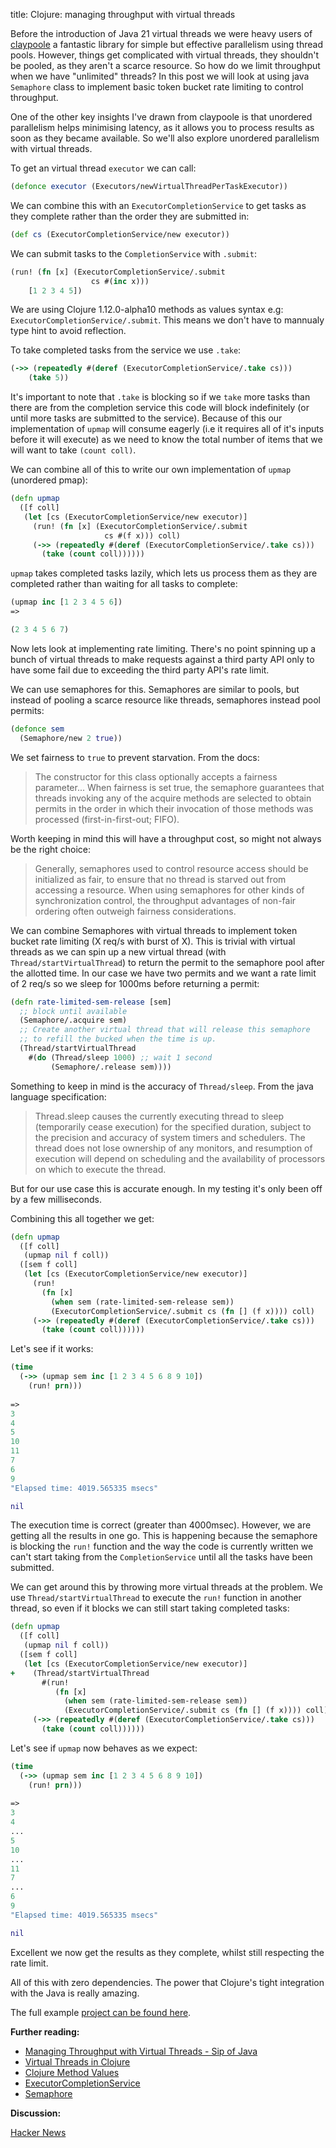 title: Clojure: managing throughput with virtual threads

Before the introduction of Java 21 virtual threads we were heavy users of [claypoole](https://github.com/clj-commons/claypoole) a fantastic library for simple but effective parallelism using thread pools. However, things get complicated with virtual threads, they shouldn't be pooled, as they aren't a scarce resource. So how do we limit throughput when we have "unlimited" threads? In this post we will look at using java `Semaphore` class to implement basic token bucket rate limiting to control throughput.

One of the other key insights I've drawn from claypoole is that unordered parallelism helps minimising latency, as it allows you to process results as soon as they became available. So we'll also explore unordered parallelism with virtual threads.

To get an virtual thread `executor` we can call:

```clojure
(defonce executor (Executors/newVirtualThreadPerTaskExecutor))
```

We can combine this with an `ExecutorCompletionService` to get tasks as they complete rather than the order they are submitted in:

```clojure
(def cs (ExecutorCompletionService/new executor))
```

We can submit tasks to the `CompletionService` with `.submit`:

```clojure
(run! (fn [x] (ExecutorCompletionService/.submit
                  cs #(inc x)))
    [1 2 3 4 5])
```

We are using Clojure 1.12.0-alpha10 methods as values syntax e.g: `ExecutorCompletionService/.submit`. This means we don't have to mannualy type hint to avoid reflection.

To take completed tasks from the service we use `.take`:

```clojure
(->> (repeatedly #(deref (ExecutorCompletionService/.take cs)))
    (take 5))
```

It's important to note that `.take` is blocking so if we `take` more tasks than there are from the completion service this code will block indefinitely (or until more tasks are submitted to the service). Because of this our implementation of `upmap` will consume eagerly (i.e it requires all of it's inputs before it will execute) as we need to know the total number of items that we will want to take `(count coll)`.

We can combine all of this to write our own implementation of `upmap` (unordered pmap):

```clojure
(defn upmap
  ([f coll]
   (let [cs (ExecutorCompletionService/new executor)]
     (run! (fn [x] (ExecutorCompletionService/.submit
                     cs #(f x))) coll)
     (->> (repeatedly #(deref (ExecutorCompletionService/.take cs)))
       (take (count coll))))))
```

`upmap` takes completed tasks lazily, which lets us process them as they are completed rather than waiting for all tasks to complete:

```clojure
(upmap inc [1 2 3 4 5 6])
=>

(2 3 4 5 6 7)
```

Now lets look at implementing rate limiting. There's no point spinning up a bunch of virtual threads to make requests against a third party API only to have some fail due to exceeding the third party API's rate limit.

We can use semaphores for this. Semaphores are similar to pools, but instead of pooling a scarce resource like threads, semaphores instead pool permits:

```clojure
(defonce sem
  (Semaphore/new 2 true))
```

We set fairness to `true` to prevent starvation. From the docs:

> The constructor for this class optionally accepts a fairness parameter... When fairness is set true, the semaphore guarantees that threads invoking any of the acquire methods are selected to obtain permits in the order in which their invocation of those methods was processed (first-in-first-out; FIFO).

Worth keeping in mind this will have a throughput cost, so might not always be the right choice:

> Generally, semaphores used to control resource access should be initialized as fair, to ensure that no thread is starved out from accessing a resource. When using semaphores for other kinds of synchronization control, the throughput advantages of non-fair ordering often outweigh fairness considerations.

We can combine Semaphores with virtual threads to implement token bucket rate limiting (X req/s with burst of X). This is trivial with virtual threads as we can spin up a new virtual thread (with `Thread/startVirtualThread`) to return the permit to the semaphore pool after the allotted time. In our case we have two permits and we want a rate limit of 2 req/s so we sleep for 1000ms before returning a permit:

```clojure
(defn rate-limited-sem-release [sem]
  ;; block until available
  (Semaphore/.acquire sem)
  ;; Create another virtual thread that will release this semaphore
  ;; to refill the bucked when the time is up.
  (Thread/startVirtualThread
    #(do (Thread/sleep 1000) ;; wait 1 second
         (Semaphore/.release sem))))
```

Something to keep in mind is the accuracy of `Thread/sleep`. From the java language specification:

> Thread.sleep causes the currently executing thread to sleep (temporarily cease execution) for the specified duration, subject to the precision and accuracy of system timers and schedulers. The thread does not lose ownership of any monitors, and resumption of execution will depend on scheduling and the availability of processors on which to execute the thread.

But for our use case this is accurate enough. In my testing it's only been off by a few milliseconds.

Combining this all together we get:

```clojure
(defn upmap
  ([f coll]
   (upmap nil f coll))
  ([sem f coll]
   (let [cs (ExecutorCompletionService/new executor)]
     (run!
       (fn [x]
         (when sem (rate-limited-sem-release sem))
         (ExecutorCompletionService/.submit cs (fn [] (f x)))) coll)
     (->> (repeatedly #(deref (ExecutorCompletionService/.take cs)))
       (take (count coll))))))
```

Let's see if it works:

```clojure
(time
  (->> (upmap sem inc [1 2 3 4 5 6 8 9 10])
    (run! prn)))
    
=>
3
4
5
10
11
7
6
9
"Elapsed time: 4019.565335 msecs"

nil
```

The execution time is correct (greater than 4000msec). However, we are getting all the results in one go. This is happening because the semaphore is blocking the `run!` function and the way the code is currently written we can't start taking from the `CompletionService` until all the tasks have been submitted.

We can get around this by throwing more virtual threads at the problem. We use `Thread/startVirtualThread` to execute the `run!` function in another thread, so even if it blocks we can still start taking completed tasks:

```clojure
(defn upmap
  ([f coll]
   (upmap nil f coll))
  ([sem f coll]
   (let [cs (ExecutorCompletionService/new executor)]
+    (Thread/startVirtualThread
       #(run!
          (fn [x]
            (when sem (rate-limited-sem-release sem))
            (ExecutorCompletionService/.submit cs (fn [] (f x)))) coll))
     (->> (repeatedly #(deref (ExecutorCompletionService/.take cs)))
       (take (count coll))))))
```

Let's see if `upmap` now behaves as we expect:

```clojure
(time
  (->> (upmap sem inc [1 2 3 4 5 6 8 9 10])
    (run! prn)))
    
=>
3
4
...
5
10
...
11
7
...
6
9
"Elapsed time: 4019.565335 msecs"

nil
```

Excellent we now get the results as they complete, whilst still respecting the rate limit. 

All of this with zero dependencies. The power that Clojure's tight integration with the Java is really amazing.

The full example [project can be found here](https://github.com/andersmurphy/clj-cookbook/tree/master/virtual-threads/managing-throughput).

**Further reading:**

- [Managing Throughput with Virtual Threads - Sip of Java](https://inside.java/2024/02/04/sip094/ )
- [Virtual Threads in Clojure](https://ericnormand.me/guide/clojure-virtual-threads)
- [Clojure Method Values](https://clojure.org/news/2024/04/28/clojure-1-12-alpha10#method_values)
- [ExecutorCompletionService](https://docs.oracle.com/en/java/javase/21/docs/api/java.base/java/util/concurrent/ExecutorCompletionService.html)
- [Semaphore](https://docs.oracle.com/en/java/javase/21/docs/api/java.base/java/util/concurrent/Semaphore.html)

**Discussion:**

[Hacker News](https://news.ycombinator.com/item?id=40275997)
